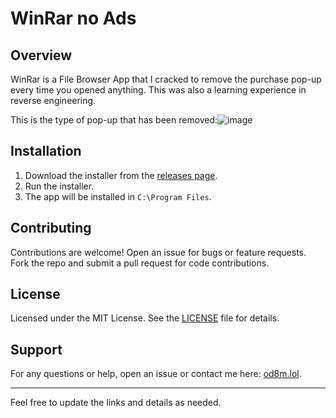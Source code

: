 
# WinRar no Ads

## Overview

WinRar is a File Browser App that I cracked to remove the purchase pop-up every time you opened anything. This was also a learning experience in reverse engineering.

This is the type of pop-up that has been removed:![image](https://github.com/user-attachments/assets/b395a756-0dae-41f0-8163-9b6e5c183a47)

## Installation

1. Download the installer from the [releases page](https://github.com/yourusername/file-browser-app/releases).
2. Run the installer.
3. The app will be installed in `C:\Program Files`.

## Contributing

Contributions are welcome! Open an issue for bugs or feature requests. Fork the repo and submit a pull request for code contributions.

## License

Licensed under the MIT License. See the [LICENSE](LICENSE) file for details.

## Support

For any questions or help, open an issue or contact me here: [od8m.lol](od8m.lol).

---

Feel free to update the links and details as needed.
